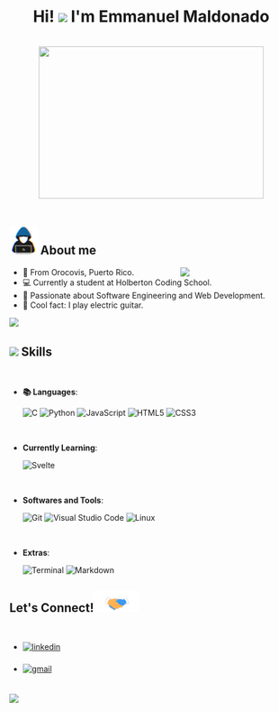 
<h1 align="center"><b>Hi! <img src="https://media.giphy.com/media/hvRJCLFzcasrR4ia7z/giphy.gif" width="35"> I'm Emmanuel Maldonado</b></h1>

<br>
<div align="center" >
  <img width=400px height=270px src="https://media4.giphy.com/media/v1.Y2lkPTc5MGI3NjExMHZrcjBsNG5tNjc3NG5oZjloajFxZWd4M201dnI2bXZkaWc4anAxdyZlcD12MV9pbnRlcm5hbF9naWZfYnlfaWQmY3Q9Zw/qgQUggAC3Pfv687qPC/giphy.webp"/>
</div>
  <br>




	
## <picture><img src = "https://github.com/0xAbdulKhalid/0xAbdulKhalid/raw/main/assets/mdImages/about_me.gif" width = 50px></picture> **About me**

<picture> <img align="right" src="https://cdn.dribbble.com/users/77598/screenshots/16399264/media/d86ceb1ad552398787fb76f343080aa6.gif" width = 200px></picture>


- 📍 From Orocovis, Puerto Rico.
- 💻 Currently a student at Holberton Coding School.
- 🌟 Passionate about Software Engineering and Web Development.
- 🎸 Cool fact: I play electric guitar.


<img src="https://user-images.githubusercontent.com/73097560/115834477-dbab4500-a447-11eb-908a-139a6edaec5c.gif">

## <img src="https://media2.giphy.com/media/QssGEmpkyEOhBCb7e1/giphy.gif?cid=ecf05e47a0n3gi1bfqntqmob8g9aid1oyj2wr3ds3mg700bl&rid=giphy.gif" width ="25"><b> Skills</b>
<br>

<p align="center">

- **📚 Languages**:
    
    ![C](https://img.shields.io/badge/C%20-%232370ED.svg?style=for-the-badge&logo=c&logoColor=white)
    ![Python](https://img.shields.io/badge/Python%20-%2314354C.svg?style=for-the-badge&logo=python&logoColor=white)
    ![JavaScript](https://img.shields.io/badge/JavaScript%20-%23F7DF1E.svg?style=for-the-badge&logo=javascript&logoColor=black)
    ![HTML5](https://img.shields.io/badge/HTML5%20-%23E34F26.svg?style=for-the-badge&logo=html5&logoColor=white)
    ![CSS3](https://img.shields.io/badge/CSS%20-%231572B6.svg?style=for-the-badge&logo=css3&logoColor=white)

<br>   
    
- **Currently Learning**:

  ![Svelte](https://img.shields.io/badge/Svelte-%23FF3E00.svg?style=for-the-badge&logo=svelte&logoColor=white)



    
<br>

- **Softwares and Tools**:

    ![Git](https://img.shields.io/badge/git-%23F05033.svg?style=for-the-badge&logo=git&logoColor=white)
    ![Visual Studio Code](https://img.shields.io/badge/Visual%20Studio%20Code-0078d7.svg?style=for-the-badge&logo=visual-studio-code&logoColor=white)
    ![Linux](https://img.shields.io/badge/Linux-FCC624?style=for-the-badge&logo=linux&logoColor=black) 

<br>

- **Extras**:

    ![Terminal](https://img.shields.io/badge/Terminal-%23054020?style=for-the-badge&logo=gnu-bash&logoColor=white)
    ![Markdown](https://img.shields.io/badge/markdown-%23000000.svg?style=for-the-badge&logo=markdown&logoColor=white)   


</p>



## <b> Let's Connect!</b><img src="https://github.com/0xAbdulKhalid/0xAbdulKhalid/raw/main/assets/mdImages/handshake.gif" width ="80">
<br>
<div align='left'>

<ul>

<li>
<a href="https://www.linkedin.com/in/emmanuel-maldonado-07378a2b2/" target="_blank">
<img src="https://img.shields.io/badge/linkedin:  Emmanuel%20Maldonado-%2300acee.svg?color=405DE6&style=for-the-badge&logo=linkedin&logoColor=white" alt="linkedin" style="margin-bottom: 5px;"/>
</a>
</li>

<br>

<li>
<a href="mailto:maldonadomaldonadoemmanuel227@gmail.com" target="_blank">
<img src="https://img.shields.io/badge/gmail:  maldonadomaldonadoemmanuel227-%23EA4335.svg?style=for-the-badge&logo=gmail&logoColor=white" alt="gmail" style="margin-bottom: 5px;" />
</a>
</li>
	
</ul>
</div>

<br>

<img src="https://user-images.githubusercontent.com/73097560/115834477-dbab4500-a447-11eb-908a-139a6edaec5c.gif">



